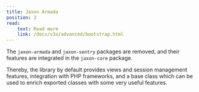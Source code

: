 ```yaml
---
title: Jaxon Armada
position: 2
read:
    text: Read more
    link: /docs/v3x/advanced/bootstrap.html
---
```


The `jaxon-armada` and `jaxon-sentry` packages are removed, and their features are integrated in the `jaxon-core` package.

Thereby, the library by default provides views and session management features, integration with PHP frameworks, and a base class which can be used to enrich exported classes with some very useful features.

